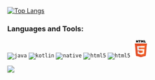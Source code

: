 [![Top Langs](https://github-readme-stats.vercel.app/api/top-langs/?username=dzuerst&layout=compact)](https://github.com/anuraghazra/github-readme-stats)

### Languages and Tools:
<code><img src="https://www.vectorlogo.zone/logos/java/java-icon.svg" alt="java" width="40" height="40"/></code>
<code><img src="https://www.vectorlogo.zone/logos/kotlinlang/kotlinlang-icon.svg" alt="kotlin" width="40" height="40"/></code>
<code><img src="https://static.wikia.nocookie.net/logopedia/images/d/db/Android_Studio_Icon_2021.svg/revision/latest/scale-to-width-down/200?cb=20210305211354" alt="native" width="40" height="40"/></code>
<code><img src="https://www.vectorlogo.zone/logos/laravel/laravel-icon.svg" alt="html5" width="40" height="40"/></code>
<code><img src="https://www.vectorlogo.zone/logos/php/php-icon.svg" alt="html5" width="40" height="40"/></code>
<code><img src="https://raw.githubusercontent.com/devicons/devicon/master/icons/html5/html5-original-wordmark.svg" alt="html5" width="40" height="40"/></code>

![](https://komarev.com/ghpvc/?username=your-github-dzuerst&label=PROFILE+VIEWS)
